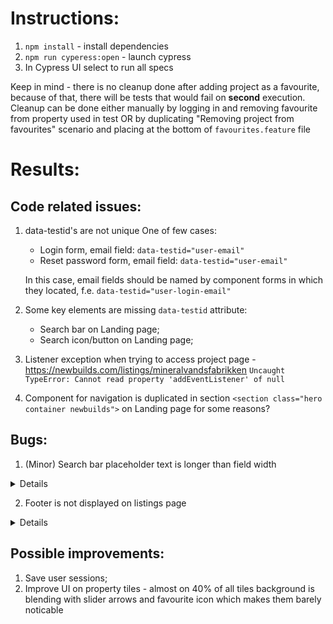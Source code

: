 # Instructions: 

1) `npm install` - install dependencies
2) `npm run cyperess:open` - launch cypress
3) In Cypress UI select to run all specs 

Keep in mind - there is no cleanup done after adding project as a favourite, because of that, there will be tests that would fail on **second** execution.
Cleanup can be done either manually by logging in and removing favourite from property used in test OR by duplicating "Removing project from favourites" scenario and placing at the bottom of `favourites.feature` file

# Results:
## Code related issues:
1) data-testid's are not unique
    One of few cases: 
    - Login form, email field: `data-testid="user-email"`
    - Reset password form, email field: `data-testid="user-email"`

    In this case, email fields should be named by component forms in which they located, f.e. 
    `data-testid="user-login-email"`

2) Some key elements are missing `data-testid` attribute: 
    - Search bar on Landing page;
    - Search icon/button on Landing page;

3) Listener exception when trying to access project page - https://newbuilds.com/listings/mineralvandsfabrikken
 `Uncaught TypeError: Cannot read property 'addEventListener' of null` 
 
4) Component for navigation is duplicated in section 
`<section class="hero container newbuilds">` on Landing page for some reasons?

## Bugs: 
1) (Minor) Search bar placeholder text is longer than field width

<details>

**Steps to reproduce:**
1) Navigate to listings page https://newbuilds.com/listings

**Actual results:**
- Search bar is visible
- And search input field placeholder text is longer than field width

**Expected results:**
- Search bar is visible
- And search input field placeholder text is shorter than width of the field

Image:

![image](https://user-images.githubusercontent.com/21192631/115952436-93932d80-a4ee-11eb-9679-0e7231161763.png)
</details>

2) Footer is not displayed on listings page

<details>

**Steps to reproduce:**
1) Navigate to listings page https://newbuilds.com/listings

**Actual results:**
- Footer is not visible

**Expected results:**
- Footer is visible

Image:

![image](https://user-images.githubusercontent.com/21192631/115952487-de14aa00-a4ee-11eb-84d9-524bc33c3fee.png)

</details>

## Possible improvements: 
1) Save user sessions;
2) Improve UI on property tiles - almost on 40% of all tiles background is blending with slider arrows and favourite icon which makes them barely noticable
